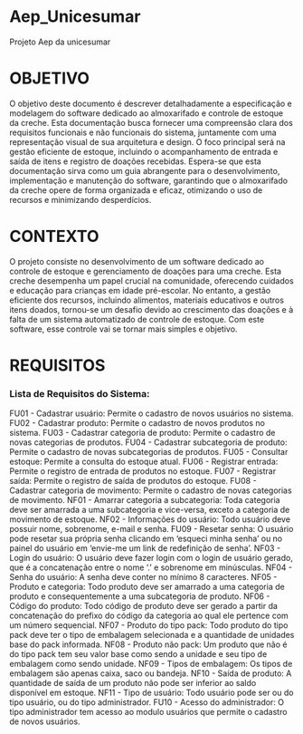 # Aep_Unicesumar
Projeto Aep da unicesumar

# OBJETIVO
O objetivo deste documento é descrever detalhadamente a especificação e modelagem do software dedicado ao almoxarifado e controle de estoque da creche. Esta documentação busca fornecer uma compreensão clara dos requisitos funcionais e não funcionais do sistema, juntamente com uma representação visual de sua arquitetura e design. O foco principal será na gestão eficiente de estoque, incluindo o acompanhamento de entrada e saída de itens e registro de doações recebidas. Espera-se que esta documentação sirva como um guia abrangente para o desenvolvimento, implementação e manutenção do software, garantindo que o almoxarifado da creche opere de forma organizada e eficaz, otimizando o uso de recursos e minimizando desperdícios.

# CONTEXTO
O projeto consiste no desenvolvimento de um software dedicado ao controle de estoque e gerenciamento de doações para uma creche. Esta creche desempenha um papel crucial na comunidade, oferecendo cuidados e educação para crianças em idade pré-escolar. No entanto, a gestão eficiente dos recursos, incluindo alimentos, materiais educativos e outros itens doados, tornou-se um desafio devido ao crescimento das doações e à falta de um sistema automatizado de controle de estoque. Com este software, esse controle vai se tornar mais simples e objetivo.
 
# REQUISITOS
### Lista de Requisitos do Sistema:


FU01 - Cadastrar usuário: Permite o cadastro de novos usuários no sistema.
FU02 - Cadastrar produto: Permite o cadastro de novos produtos no sistema.
FU03 - Cadastrar categoria de produto: Permite o cadastro de novas categorias de produtos.
FU04 - Cadastrar subcategoria de produto: Permite o cadastro de novas subcategorias de produtos.
FU05 - Consultar estoque: Permite a consulta do estoque atual.
FU06 - Registrar entrada: Permite o registro de entrada de produtos no estoque.
FU07 - Registrar saída: Permite o registro de saída de produtos do estoque.
FU08 - Cadastrar categoria de movimento: Permite o cadastro de novas categorias de movimento.
NF01 - Amarrar categoria a subcategoria: Toda categoria deve ser amarrada a uma subcategoria e vice-versa, exceto a categoria de movimento de estoque.
NF02 - Informações do usuário: Todo usuário deve possuir nome, sobrenome, e-mail e senha.
FU09 - Resetar senha: O usuário pode resetar sua própria senha clicando em ‘esqueci minha senha’ ou no painel do usuário em ‘envie-me um link de redefinição de senha’.
NF03 - Login do usuário: O usuário deve fazer login com o login de usuário gerado, que é a concatenação entre o nome ‘.’ e sobrenome em minúsculas.
NF04 - Senha do usuário: A senha deve conter no mínimo 8 caracteres.
NF05 - Produto e categoria:	Todo produto deve ser amarrado a uma categoria de produto e consequentemente a uma subcategoria de produto.
NF06 - Código do produto: Todo código de produto deve ser gerado a partir da concatenação do prefixo do código da categoria ao qual ele pertence com um número sequencial.
NF07 - Produto do tipo pack: Todo produto do tipo pack deve ter o tipo de embalagem selecionada e a quantidade de unidades base do pack informada.
NF08 - Produto não pack: Um produto que não é do tipo pack tem seu valor base como sendo a unidade e seu tipo de embalagem como sendo unidade.
NF09 - Tipos de embalagem: Os tipos de embalagem são apenas caixa, saco ou bandeja.
NF10 - Saída de produto: A quantidade de saída de um produto não pode ser inferior ao saldo disponível em estoque.
NF11 - Tipo de usuário: Todo usuário pode ser ou do tipo usuário, ou do tipo administrador.
FU10 - Acesso do administrador:	O tipo administrador tem acesso ao modulo usuários que permite o cadastro de novos usuários.
